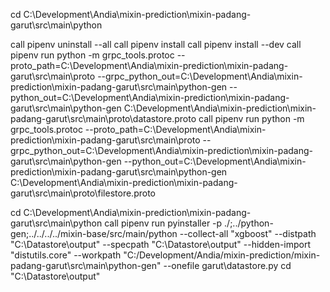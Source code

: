 <!--
Copyright (c) 2020-2023 Datamixin.

This program is free software: you can redistribute it and/or modify
it under the terms of the GNU General Public License as published by
the Free Software Foundation, either version 3 of the License, or
(at your option) any later version.

This program is distributed in the hope that it will be useful,
but WITHOUT ANY WARRANTY; without even the implied warranty of
MERCHANTABILITY or FITNESS FOR A PARTICULAR PURPOSE.  See the
GNU General Public License for more details.

You should have received a copy of the GNU General Public License
along with this program. If not, see <http://www.gnu.org/licenses/>.
-->
cd C:\Development\Andia\mixin-prediction\mixin-padang-garut\src\main\python

call pipenv uninstall --all
call pipenv install
call pipenv install --dev
call pipenv run python -m grpc_tools.protoc --proto_path=C:\Development\Andia\mixin-prediction\mixin-padang-garut\src\main\proto --grpc_python_out=C:\Development\Andia\mixin-prediction\mixin-padang-garut\src\main\python-gen --python_out=C:\Development\Andia\mixin-prediction\mixin-padang-garut\src\main\python-gen C:\Development\Andia\mixin-prediction\mixin-padang-garut\src\main\proto\datastore.proto
call pipenv run python -m grpc_tools.protoc --proto_path=C:\Development\Andia\mixin-prediction\mixin-padang-garut\src\main\proto --grpc_python_out=C:\Development\Andia\mixin-prediction\mixin-padang-garut\src\main\python-gen --python_out=C:\Development\Andia\mixin-prediction\mixin-padang-garut\src\main\python-gen C:\Development\Andia\mixin-prediction\mixin-padang-garut\src\main\proto\filestore.proto

cd C:\Development\Andia\mixin-prediction\mixin-padang-garut\src\main\python
call pipenv run pyinstaller -p ./;../python-gen;../../../../mixin-base/src/main/python --collect-all "xgboost" --distpath "C:\Datastore\output" --specpath "C:\Datastore\output" --hidden-import "distutils.core" --workpath "C:/Development/Andia/mixin-prediction/mixin-padang-garut\src\main\python-gen" --onefile garut\datastore.py
cd "C:\Datastore\output"
